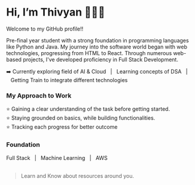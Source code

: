 # Hi, I’m Thivyan 👨‍💻👋
Welcome to my GitHub profile!!

Pre-final year student with a strong foundation in programming languages like Python and Java. My journey into the software world began with web technologies, progressing from HTML to React. Through numerous web-based projects, I've developed proficiency in Full Stack Development.

➡️ Currently exploring field of AI & Cloud&nbsp;&nbsp;&nbsp;|&nbsp;&nbsp;&nbsp;Learning concepts of DSA&nbsp;&nbsp;&nbsp;|&nbsp;&nbsp;&nbsp;Getting Train to integrate different technologies
<br>
### My Approach to Work

⭐ Gaining a clear understanding of the task before getting started.  
⭐ Staying grounded on basics, while building functionalities.  
⭐ Tracking each progress for better outcome  

### Foundation
Full Stack&nbsp;&nbsp;&nbsp;|&nbsp;&nbsp;&nbsp;Machine Learning&nbsp;&nbsp;&nbsp;|&nbsp;&nbsp;&nbsp;AWS
<br>
<br>
> Learn and Know about resources around you.
